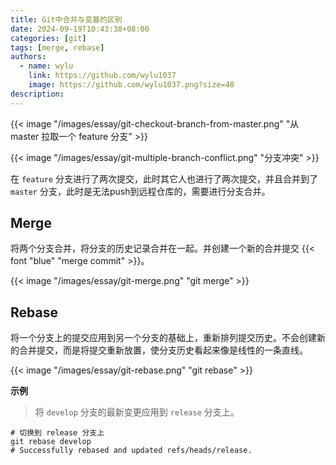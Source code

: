```yaml
---
title: Git中合并与变基的区别
date: 2024-09-19T10:43:38+08:00
categories: [git]
tags: [merge, rebase]
authors:
  - name: wylu
    link: https://github.com/wylu1037
    image: https://github.com/wylu1037.png?size=40
description: 
---
```


{{< image "/images/essay/git-checkout-branch-from-master.png" "从 master 拉取一个 feature 分支" >}}

{{< image "/images/essay/git-multiple-branch-conflict.png" "分支冲突" >}}

在 `feature` 分支进行了两次提交，此时其它人也进行了两次提交，并且合并到了 `master` 分支，此时是无法push到远程仓库的，需要进行分支合并。

## Merge
将两个分支合并，将分支的历史记录合并在一起。并创建一个新的合并提交 {{< font "blue" "merge commit" >}}。

{{< image "/images/essay/git-merge.png" "git merge" >}}

## Rebase
将一个分支上的提交应用到另一个分支的基础上，重新排列提交历史。不会创建新的合并提交，而是将提交重新放置，使分支历史看起来像是线性的一条直线。

{{< image "/images/essay/git-rebase.png" "git rebase" >}}

**示例**
> 将 `develop` 分支的最新变更应用到 `release` 分支上。
```shell
# 切换到 release 分支上
git rebase develop
# Successfully rebased and updated refs/heads/release.
```